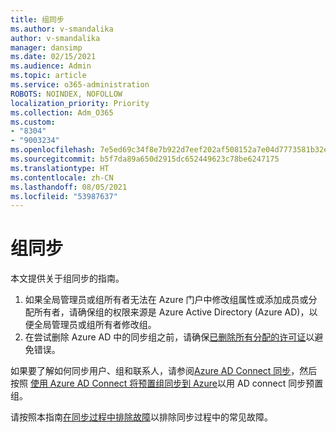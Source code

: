 ```yaml
---
title: 组同步
ms.author: v-smandalika
author: v-smandalika
manager: dansimp
ms.date: 02/15/2021
ms.audience: Admin
ms.topic: article
ms.service: o365-administration
ROBOTS: NOINDEX, NOFOLLOW
localization_priority: Priority
ms.collection: Adm_O365
ms.custom:
- "8304"
- "9003234"
ms.openlocfilehash: 7e5ed69c34f8e7b922d7eef202af508152a7e04d7773581b32e43395571c6fbc
ms.sourcegitcommit: b5f7da89a650d2915dc652449623c78be6247175
ms.translationtype: HT
ms.contentlocale: zh-CN
ms.lasthandoff: 08/05/2021
ms.locfileid: "53987637"
---
```

# <a name="group-sync"></a>组同步

本文提供关于组同步的指南。

1. 如果全局管理员或组所有者无法在 Azure 门户中修改组属性或添加成员或分配所有者，请确保组的权限来源是 Azure Active Directory (Azure AD)，以便全局管理员或组所有者修改组。
2. 在尝试删除 Azure AD 中的同步组之前，请确保[已删除所有分配的许可证](https://docs.microsoft.com/azure/active-directory/enterprise-users/licensing-group-advanced)以避免错误。

如果要了解如何同步用户、组和联系人，请参阅[Azure AD Connect 同步](https://docs.microsoft.com/azure/active-directory/hybrid/concept-azure-ad-connect-sync-user-and-contacts)，然后按照 [使用 Azure AD Connect 将预置组同步到 Azure](https://docs.microsoft.com/azure/active-directory/hybrid/whatis-hybrid-identity?WT.mc_id=Portal-Microsoft_Azure_Support)以用 AD connect 同步预置组。

请按照本指南[在同步过程中排除故障](https://docs.microsoft.com/azure/active-directory/hybrid/tshoot-connect-sync-errors)以排除同步过程中的常见故障。

